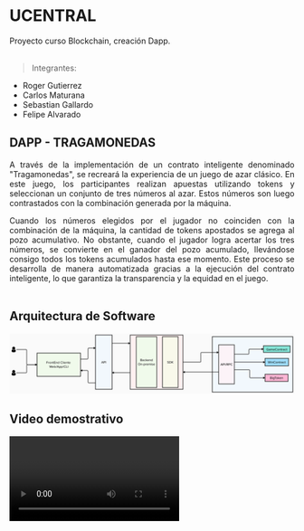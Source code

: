 # UCENTRAL
Proyecto curso Blockchain, creación Dapp.<br><br>
>Integrantes:<br> 
* Roger Gutierrez<br>
* Carlos Maturana<br>
* Sebastian Gallardo<br>
* Felipe Alvarado<br>

## DAPP - TRAGAMONEDAS
<div align='justify'>
A través de la implementación de un contrato inteligente denominado "Tragamonedas", se recreará la experiencia de un juego de azar clásico. En este juego, los participantes realizan apuestas utilizando tokens y seleccionan un conjunto de tres números al azar. Estos números son luego contrastados con la combinación generada por la máquina.

Cuando los números elegidos por el jugador no coinciden con la combinación de la máquina, la cantidad de tokens apostados se agrega al pozo acumulativo. No obstante, cuando el jugador logra acertar los tres números, se convierte en el ganador del pozo acumulado, llevándose consigo todos los tokens acumulados hasta ese momento. Este proceso se desarrolla de manera automatizada gracias a la ejecución del contrato inteligente, lo que garantiza la transparencia y la equidad en el juego.
<br><br>
</div>


## Arquitectura de Software

![image](https://github.com/itkore/tragamonedas/blob/main/diagrama_comunicacion.png)



## Video demostrativo

![video](https://github.com/itkore/tragamonedas/blob/main/BlockChain.mp4)

